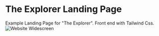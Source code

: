 # The Explorer Landing Page
Example Landing Page for "The Explorer". Front end with Tailwind Css.
![Website Widescreen](Website-Widescreen-Image.png "Logo Title")